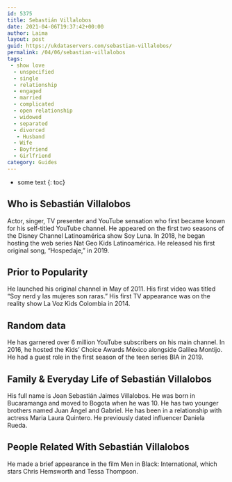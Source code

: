 ```yaml
---
id: 5375
title: Sebastián Villalobos
date: 2021-04-06T19:37:42+00:00
author: Laima
layout: post
guid: https://ukdataservers.com/sebastian-villalobos/
permalink: /04/06/sebastian-villalobos
tags:
 - show love
  - unspecified
  - single
  - relationship
  - engaged
  - married
  - complicated
  - open relationship
  - widowed
  - separated
  - divorced
   - Husband
  - Wife
  - Boyfriend
  - Girlfriend
category: Guides
---
```


* some text
{: toc}


## Who is Sebastián Villalobos
                  
                  
                  
Actor, singer, TV presenter and YouTube sensation who first became known for his self-titled YouTube channel. He appeared on the first two seasons of the Disney Channel Latinoamérica show Soy Luna. In 2018, he began hosting the web series Nat Geo Kids Latinoamérica. He released his first original song, &#8220;Hospedaje,&#8221; in 2019. 
                  
              
            
              
            
                
                
                
## Prior to Popularity
                  
                  
                  
He launched his original channel in May of 2011. His first video was titled &#8220;Soy nerd y las mujeres son raras.&#8221; His first TV appearance was on the reality show La Voz Kids Colombia in 2014.
                  
              
            
              
            
                
                
                
## Random data
                  
                  
                  
He has garnered over 6 million YouTube subscribers on his main channel. In 2016, he hosted the Kids&#8217; Choice Awards México alongside Galilea Montijo. He had a guest role in the first season of the teen series BIA in 2019.
                  
              
            
              
            
                
                
                
## Family & Everyday Life of Sebastián Villalobos
                  
                  
                  
His full name is Joan Sebastián Jaimes Villalobos. He was born in Bucaramanga and moved to Bogota when he was 10. He has two younger brothers named Juan Ángel and Gabriel. He has been in a relationship with actress Maria Laura Quintero. He previously dated influencer Daniela Rueda. 
                  
              
            
              
            
                
                
                
## People Related With Sebastián Villalobos
                  
                  
                  
He made a brief appearance in the film Men in Black: International, which stars Chris Hemsworth and Tessa Thompson. 
                  
              
            
              
            
                
              
            
              
              
            
            
              
            
          
          
          